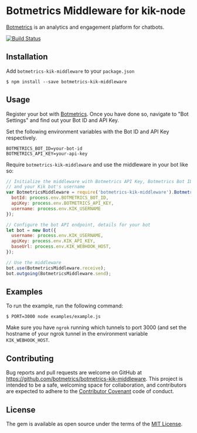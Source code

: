 # Botmetrics Middleware for kik-node

[Botmetrics](https://www.getbotmetrics.com) is an analytics and
engagement platform for chatbots.

[![Build
Status](https://travis-ci.org/botmetrics/botmetrics-kik-middleware.svg?branch=master)](https://travis-ci.org/botmetrics/botmetrics-kik-middleware)


## Installation

Add `botmetrics-kik-middleware` to your `package.json`

```
$ npm install --save botmetrics-kik-middleware
```

## Usage

Register your bot with
[Botmetrics](https://getbotmetrics.com). Once you have done so, navigate to "Bot Settings" and find out your Bot ID and API Key.

Set the following environment variables with the Bot ID and API
Key respectively.

```
BOTMETRICS_BOT_ID=your-bot-id
BOTMETRICS_API_KEY=your-api-key
```

Require `botmetrics-kik-middleware` and use the middleware in your bot like so:

```javascript
// Initialize the middleware with Botmetrics API Key, Botmetrics Bot ID
// and your Kik bot's username
var BotmetricsMiddleware = require('botmetrics-kik-middleware').BotmetricsMiddleware({
  botId: process.env.BOTMETRICS_BOT_ID,
  apiKey: process.env.BOTMETRICS_API_KEY,
  username: process.env.KIK_USERNAME
});

// Configure the bot API endpoint, details for your bot
let bot = new Bot({
  username: process.env.KIK_USERNAME,
  apiKey: process.env.KIK_API_KEY,
  baseUrl: process.env.KIK_WEBHOOK_HOST,
});

// Use the middleware
bot.use(BotmetricsMiddleware.receive);
bot.outgoing(BotmetricsMiddleware.send);
```

## Examples

To run the example, run the following command:

```
$ PORT=3000 node examples/example.js
```

Make sure you have `ngrok` running which tunnels to port 3000 (and set
the hostname of your ngrok tunnel in the environment variable
`KIK_WEBHOOK_HOST`.

## Contributing

Bug reports and pull requests are welcome on GitHub at https://github.com/botmetrics/botmetrics-kik-middleware. This project is intended to be a safe, welcoming space for collaboration, and contributors are expected to adhere to the [Contributor Covenant](http://contributor-covenant.org) code of conduct.

## License

The gem is available as open source under the terms of the [MIT License](http://opensource.org/licenses/MIT).

